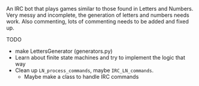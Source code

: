 An IRC bot that plays games similar to those found in Letters and Numbers.
Very messy and incomplete, the generation of letters and numbers needs work.
Also commenting, lots of commenting needs to be added and fixed up.

TODO
 * make LettersGenerator (generators.py)
 * Learn about finite state machines and try to implement the logic that way
 * Clean up `LN_process_commands`, maybe `IRC_LN_commands`.
     * Maybe make a class to handle IRC commands
